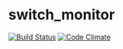 switch_monitor
==============

[![Build Status](http://img.shields.io/travis/trema/switch_monitor/develop.svg?style=flat)][travis]
[![Code Climate](http://img.shields.io/codeclimate/github/trema/switch_monitor.svg?style=flat)][codeclimate]

[travis]: http://travis-ci.org/trema/switch_monitor
[codeclimate]: https://codeclimate.com/github/trema/switch_monitor
